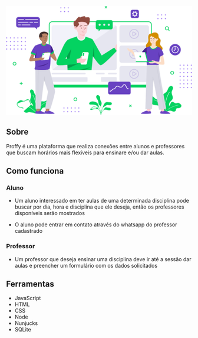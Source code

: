 <div align="center"><img src="./public/images/landing.svg"></div>

## Sobre

Proffy é uma plataforma que realiza conexões entre alunos e professores que buscam horários mais flexíveis para ensinare e/ou dar aulas.

## Como funciona 

### Aluno
* Um aluno interessado em ter aulas de uma determinada disciplina pode buscar por dia, hora e disciplina que ele deseja, então os professores disponíveis serão mostrados

* O aluno pode entrar em contato através do whatsapp do professor cadastrado

### Professor

* Um professor que deseja ensinar uma disciplina deve ir até a sessão dar aulas e preencher um formulário com os dados solicitados

## Ferramentas

* JavaScript
* HTML
* CSS
* Node
* Nunjucks
* SQLite